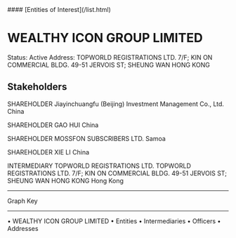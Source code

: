 <link rel="stylesheet" type="text/css" href="../../assets/style.css">
#### [Entities of Interest](/list.html)

# WEALTHY ICON GROUP LIMITED
Status: Active
Address: TOPWORLD REGISTRATIONS LTD. 7/F; KIN ON COMMERCIAL BLDG. 49-51 JERVOIS ST; SHEUNG WAN HONG KONG

## Stakeholders
SHAREHOLDER
Jiayinchuangfu (Beijing) Investment Management Co., Ltd.
China


SHAREHOLDER
GAO HUI
China


SHAREHOLDER
MOSSFON SUBSCRIBERS LTD.
Samoa


SHAREHOLDER
XIE LI
China


INTERMEDIARY
TOPWORLD REGISTRATIONS LTD.
TOPWORLD REGISTRATIONS LTD. 7/F; KIN ON COMMERCIAL BLDG. 49-51 JERVOIS ST; SHEUNG WAN HONG KONG
Hong Kong




---



<div class="legend">
Graph Key
<hr>
<span class="focus">• WEALTHY ICON GROUP LIMITED</span>
<span class="entity">• Entities</span>
<span class="intermediary">• Intermediaries</span>
<span class="officer">• Officers</span>
<span class="address">• Addresses</span>
</div>


<img src="http://eoi-graphs.s3-website-eu-west-1.amazonaws.com/WEALTHY_ICON_GROUP_LIMITED.png" alt="">

